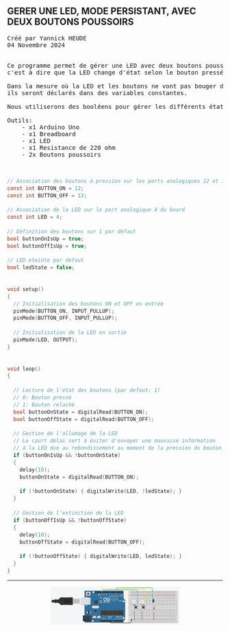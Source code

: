 ## GERER UNE LED, MODE PERSISTANT, AVEC DEUX BOUTONS POUSSOIRS

<pre>
Créé par Yannick HEUDE
04 Novembre 2024


Ce programme permet de gérer une LED avec deux boutons poussoirs de manière persistante,
c'est à dire que la LED change d'état selon le bouton pressé.

Dans la mesure où la LED et les boutons ne vont pas bouger des ports sur lesquels ils sont connectés,
ils seront déclarés dans des variables constantes.

Nous utiliserons des booléens pour gérer les différents états des boutons et de la LED.

Outils:
    - x1 Arduino Uno
    - x1 Breadboard
    - x1 LED
    - x1 Resistance de 220 ohm
    - 2x Boutons poussoirs
</pre>

<br>

```c
// Association des boutons à pression sur les ports analogiques 12 et 13 du board Arduino
const int BUTTON_ON = 12;
const int BUTTON_OFF = 13;

// Association de la LED sur le port analogique 4 du board
const int LED = 4;

// Définition des boutons sur 1 par défaut
bool buttonOnIsUp = true;
bool buttonOffIsUp = true;

// LED eteinte par defaut
bool ledState = false;


void setup()
{
  // Initialisation des boutons ON et OFF en entrée
  pinMode(BUTTON_ON, INPUT_PULLUP);
  pinMode(BUTTON_OFF, INPUT_PULLUP);

  // Initialisation de la LED en sortie
  pinMode(LED, OUTPUT);
}


void loop()
{

  // Lecture de l'état des boutons (par defaut: 1)
  // 0: Bouton pressé
  // 1: Bouton relaché
  bool buttonOnState = digitalRead(BUTTON_ON);
  bool buttonOffState = digitalRead(BUTTON_OFF);

  // Gestion de l'allumage de la LED
  // Le court delai sert à éviter d'envoyer une mauvaise information 
  // à la LED due au rebondissement au moment de la pression du bouton
  if (buttonOnIsUp && !buttonOnState)
  {
    delay(10);
    buttonOnState = digitalRead(BUTTON_ON);

    if (!buttonOnState) { digitalWrite(LED, !ledState); }
  }

  // Gestion de l'extinction de la LED
  if (buttonOffIsUp && !buttonOffState)
  {
    delay(10);
    buttonOffState = digitalRead(BUTTON_OFF);
    
    if (!buttonOffState) { digitalWrite(LED, ledState); }
  }
}
```

---

<div align="center">
    <img
        src="https://github.com/AyckinnLisa/arduino/blob/main/LED/pics/03.png"
        style="width:60%">
</div>
